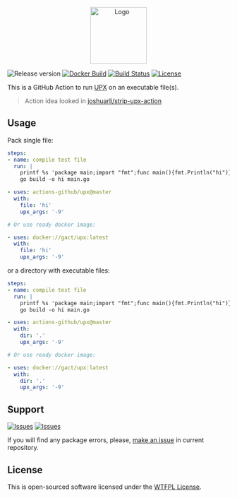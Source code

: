 <p align="center">
  <img src="https://avatars0.githubusercontent.com/u/44036562?s=200&v=4" alt="Logo" width="128" />
</p>

![Release version][badge_release_version]
[![Docker Build][badge_docker_build]][link_docker_hub]
[![Build Status][badge_build]][link_build]
[![License][badge_license]][link_license]

This is a GitHub Action to run [UPX][link_upx] on an executable file(s).

> Action idea looked in [joshuarli/strip-upx-action](https://github.com/joshuarli/strip-upx-action)

## Usage

Pack single file:

```yaml
steps:
- name: compile test file
  run: |
    printf %s 'package main;import "fmt";func main(){fmt.Println("hi")}' > main.go
    go build -o hi main.go

- uses: actions-github/upx@master
  with:
    file: 'hi'
    upx_args: '-9'

# Or use ready docker image:

- uses: docker://gact/upx:latest
  with:
    file: 'hi'
    upx_args: '-9'
```

or a directory with executable files:

```yaml
steps:
- name: compile test file
  run: |
    printf %s 'package main;import "fmt";func main(){fmt.Println("hi")}' > main.go
    go build -o hi main.go

- uses: actions-github/upx@master
  with:
    dir: '.'
    upx_args: '-9'

# Or use ready docker image:

- uses: docker://gact/upx:latest
  with:
    dir: '.'
    upx_args: '-9'
```

## Support

[![Issues][badge_issues]][link_issues]
[![Issues][badge_pulls]][link_pulls]

If you will find any package errors, please, [make an issue][link_create_issue] in current repository.

## License

This is open-sourced software licensed under the [WTFPL License][link_license].

[badge_build]:https://github.com/actions-github/upx/workflows/Test%20action/badge.svg
[badge_docker_build]:https://img.shields.io/docker/cloud/build/gact/upx.svg?maxAge=30
[badge_release_version]:https://img.shields.io/github/release/actions-github/upx.svg?maxAge=30
[badge_license]:https://img.shields.io/github/license/actions-github/upx.svg?longCache=true
[badge_issues]:https://img.shields.io/github/issues/actions-github/upx.svg?maxAge=45
[badge_pulls]:https://img.shields.io/github/issues-pr/actions-github/upx.svg?maxAge=45

[link_build]:https://github.com/actions-github/upx/actions
[link_license]:https://github.com/actions-github/upx/blob/master/LICENSE
[link_issues]:https://github.com/actions-github/upx/issues
[link_create_issue]:https://github.com/actions-github/upx/issues/new
[link_pulls]:https://github.com/actions-github/upx/pulls
[link_docker_hub]:https://hub.docker.com/r/gact/upx

[link_upx]:https://github.com/upx/upx
